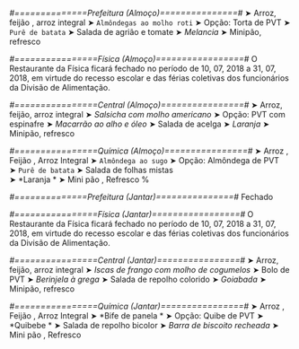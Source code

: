 
*#==============Prefeitura (Almoço)===============#*
➤ Arroz, feijão , arroz integral 
➤ `Almôndegas ao molho roti`
➤ Opção: Torta de PVT 
➤ `Purê de batata`
➤ Salada de agrião e tomate
➤ *Melancia*
➤ Minipão, refresco

*#================Física (Almoço)=================#*
O Restaurante da Física ficará fechado no período de 10, 07, 2018 a 31, 07, 2018, em virtude do recesso escolar e das férias coletivas dos funcionários da Divisão de Alimentação.

*#================Central (Almoço)================#*
➤ Arroz, feijão, arroz integral
➤ *Salsicha com molho americano*
➤ Opção: PVT com espinafre
➤ *Macarrão ao alho e óleo*
➤ Salada de acelga
➤ *Laranja*
➤ Minipão, refresco

*#================Química (Almoço)================#*
➤ Arroz ,  Feijão ,  Arroz Integral
➤ `Almôndega ao sugo`
➤ Opção: Almôndega de PVT  
➤ `Purê de batata`
➤ Salada de folhas mistas  
➤ *Laranja *
➤ Mini pão , Refresco
%

*#==============Prefeitura (Jantar)===============#*
Fechado

*#================Física (Jantar)=================#*
O Restaurante da Física ficará fechado no período de 10, 07, 2018 a 31, 07, 2018, em virtude do recesso escolar e das férias coletivas dos funcionários da Divisão de Alimentação.	

*#================Central (Jantar)================#*
➤ Arroz, feijão, arroz integral
➤ *Iscas de frango com molho de cogumelos*
➤ Bolo de PVT
➤ *Berinjela à grega*
➤ Salada de repolho colorido
➤ *Goiabada*
➤ Minipão, refresco

*#================Química (Jantar)================#*
➤ Arroz ,  Feijão ,  Arroz Integral
➤ *Bife de panela  *
➤ Opção: Quibe de PVT 
➤ *Quibebe *
➤ Salada de repolho bicolor 
➤ *Barra de biscoito recheada*
➤ Mini pão , Refresco
